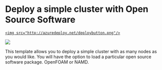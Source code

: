 # Deploy a simple cluster with Open Source Software

<a href="https://portal.azure.com/#create/Microsoft.Template/uri/https%3A%2F%2Fraw.githubusercontent.com%2Ftanewill%2F5clickTemplates%2Fpatch-3%2FSimpleOSSCluster%2Fdeploycluster.json" target="_blank">

    <img src="http://azuredeploy.net/deploybutton.png"/>
</a>
<a href="http://armviz.io/#/?load=https%3A%2F%2Fraw.githubusercontent.com%2Ftanewill%2F5clickTemplates%2Fmaster%2Fdeploycluster.json" target="_blank">
    <img src="http://armviz.io/visualizebutton.png"/>
</a>


This template allows you to deploy a simple cluster with as many nodes as you would like. You will have the option to load a particular open source software package. OpenFOAM or NAMD.
